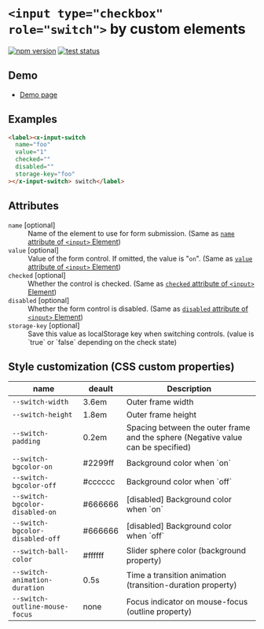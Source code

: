 # `<input type="checkbox" role="switch">` by custom elements

[![npm version](https://badge.fury.io/js/%40saekitominaga%2Fcustomelements-input-switch.svg)](https://www.npmjs.com/package/@saekitominaga/customelements-input-switch)
[![test status](https://github.com/SaekiTominaga/frontend/actions/workflows/input-switch-test.yml/badge.svg)](https://github.com/SaekiTominaga/frontend/actions/workflows/input-switch-test.yml)

## Demo

- [Demo page](https://saekitominaga.github.io/frontend/customelements/input-switch/demo.html)

## Examples

```HTML
<label><x-input-switch
  name="foo"
  value="1"
  checked=""
  disabled=""
  storage-key="foo"
></x-input-switch> switch</label>
```

## Attributes

<dl>
<dt><code>name</code> [optional]</dt>
<dd>Name of the element to use for form submission. (Same as <a href="https://html.spec.whatwg.org/multipage/form-control-infrastructure.html#attr-fe-name"><code>name</code> attribute of <code>&lt;input&gt;</code> Element</a>)</dd>
<dt><code>value</code> [optional]</dt>
<dd>Value of the form control. If omitted, the value is "<code>on</code>". (Same as <a href="https://html.spec.whatwg.org/multipage/input.html#attr-input-value"><code>value</code> attribute of <code>&lt;input&gt;</code> Element</a>)</dd>
<dt><code>checked</code> [optional]</dt>
<dd>Whether the control is checked. (Same as <a href="https://html.spec.whatwg.org/multipage/input.html#attr-input-checked"><code>checked</code> attribute of <code>&lt;input&gt;</code> Element</a>)</dd>
<dt><code>disabled</code> [optional]</dt>
<dd>Whether the form control is disabled. (Same as <a href="https://html.spec.whatwg.org/multipage/form-control-infrastructure.html#attr-fe-disabled"><code>disabled</code> attribute of <code>&lt;input&gt;</code> Element</a>)</dd>
<dt><code>storage-key</code> [optional]</dt>
<dd>Save this value as localStorage key when switching controls. (value is `true` or `false` depending on the check state)</dd>
</dl>

## Style customization (CSS custom properties)

| name | deault | Description |
|-|-|-|
| `--switch-width` | 3.6em | Outer frame width |
| `--switch-height` | 1.8em | Outer frame height |
| `--switch-padding` | 0.2em | Spacing between the outer frame and the sphere (Negative value can be specified) |
| `--switch-bgcolor-on` | #2299ff | Background color when \`on\` |
| `--switch-bgcolor-off` | #cccccc | Background color when \`off\` |
| `--switch-bgcolor-disabled-on` | #666666 | [disabled] Background color when \`on\` |
| `--switch-bgcolor-disabled-off` | #666666 | [disabled] Background color when \`off\` |
| `--switch-ball-color` | #ffffff | Slider sphere color (background property) |
| `--switch-animation-duration` | 0.5s | Time a transition animation (transition-duration property) |
| `--switch-outline-mouse-focus` | none | Focus indicator on mouse-focus (outline property) |

